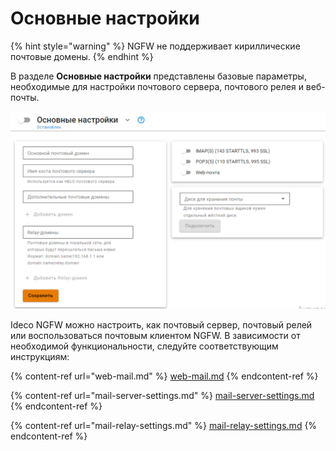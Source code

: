 # Основные настройки

{% hint style="warning" %}
NGFW не поддерживает кириллические почтовые домены.
{% endhint %}

В разделе **Основные настройки** представлены базовые параметры, необходимые для настройки почтового сервера, почтового релея и веб-почты. 

![](/.gitbook/assets/mail-settings2.png)

Ideco NGFW можно настроить, как почтовый сервер, почтовый релей или воспользоваться почтовым клиентом NGFW. В зависимости от необходимой функциональности, следуйте соответствующим инструкциям:

{% content-ref url="web-mail.md" %}
[web-mail.md](web-mail.md)
{% endcontent-ref %}

{% content-ref url="mail-server-settings.md" %}
[mail-server-settings.md](mail-server-settings.md)
{% endcontent-ref %}

{% content-ref url="mail-relay-settings.md" %}
[mail-relay-settings.md](mail-relay-settings.md)
{% endcontent-ref %}